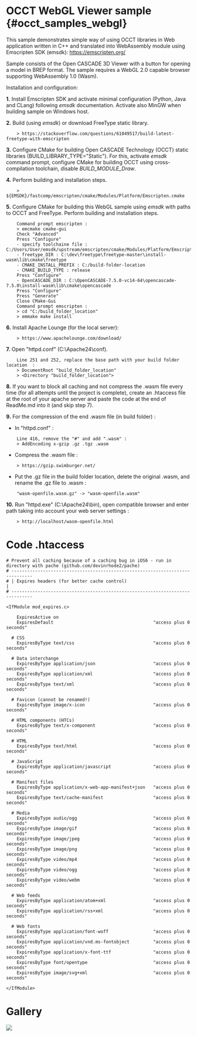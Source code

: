 OCCT WebGL Viewer sample {#occt_samples_webgl}
================== 

This sample demonstrates simple way of using OCCT libraries in Web application written in C++ and translated into WebAssembly module using Emscripten SDK (emsdk):
https://emscripten.org/

Sample consists of the Open CASCADE 3D Viewer with a button for opening a model in BREP format.
The sample requires a WebGL 2.0 capable browser supporting WebAssembly 1.0 (Wasm).

Installation and configuration:

 **1.** Install Emscripten SDK and activate minimal configuration (Python, Java and CLang) following *emsdk* documentation. Activate also MinGW when building sample on Windows host.

 **2.** Build (using *emsdk*) or download FreeType static library.
~~~~~
    > https://stackoverflow.com/questions/61049517/build-latest-freetype-with-emscripten
~~~~~

 **3.** Configure CMake for building Open CASCADE Technology (OCCT) static libraries (BUILD_LIBRARY_TYPE="Static").
    For this, activate *emsdk* command prompt, configure CMake for building OCCT using cross-compilation toolchain, disable *BUILD_MODULE_Draw*. 

 **4.** Perform building and installation steps.
~~~~~
    > ${EMSDK}/fastcomp/emscripten/cmake/Modules/Platform/Emscripten.cmake
~~~~~

 **5.** Configure CMake for building this WebGL sample using *emsdk* with paths to OCCT and FreeType. Perform building and installation steps.
~~~~~
    Command prompt emscripten :
    > emcmake cmake-gui
    Check "Advanced"
    Press "Configure"
    - specify toolchaine file : C:/Users/User/emsdk/upstream/emscripten/cmake/Modules/Platform/Emscripten.cmake
    - freetype_DIR : C:\dev\freetype\freetype-master\install-wasm\lib\cmake\freetype
    - CMAKE_INSTALL_PREFIX : C:/build-folder-location
    - CMAKE_BUILD_TYPE : release
    Press "Configure"
    - OpenCASCADE_DIR : C:\OpenCASCADE-7.5.0-vc14-64\opencascade-7.5.0\install-wasm\lib\cmake\opencascade
    Press "Configure"
    Press "Generate"
    Close CMake-Gui
    Command prompt emscripten :
    > cd "C:/build_folder_location"
    > emmake make install
~~~~~

 **6.** Install Apache Lounge (for the local server):
~~~~~
    > https://www.apachelounge.com/download/
~~~~~

 **7.** Open "httpd.conf" (C:\Apache24\conf).
~~~~~
    Line 251 and 252, replace the base path with your build folder location  :
    > DocumentRoot "build_folder_location"
    > <Directory "build_folder_location">
~~~~~

 **8.** If you want to block all caching and not compress the .wasm file every time (for all attempts until the project is complete), create an .htaccess file at the root of your apache server and paste the code at the end of ReadMe.md into it (and skip step 7).

 **9.** For the compression of the end .wasm file (in build folder) :
 * In "httpd.conf" :
~~~~~
    Line 416, remove the "#" and add ".wasm" : 
    > AddEncoding x-gzip .gz .tgz .wasm
~~~~~
 * Compress the .wasm file :
~~~~~
    > https://gzip.swimburger.net/  
~~~~~
 * Put the .gz file in the build folder location, delete the original .wasm, and rename the .gz file to .wasm :
~~~~~
    "wasm-openfile.wasm.gz" -> "wasm-openfile.wasm"
~~~~~

 **10.** Run "httpd.exe" (C:\Apache24\bin), open compatible browser and enter path taking into account your web server settings :
~~~~~
    > http://localhost/wasm-openfile.html
~~~~~

# Code .htaccess

~~~~~
# Prevent all caching because of a caching bug in iOS6 - run in directory with pache (github.com/devinrhode2/pache)
# ------------------------------------------------------------------------------
# | Expires headers (for better cache control)                                 |
# ------------------------------------------------------------------------------

<IfModule mod_expires.c>

    ExpiresActive on
    ExpiresDefault                                      "access plus 0 seconds"

  # CSS
    ExpiresByType text/css                              "access plus 0 seconds"

  # Data interchange
    ExpiresByType application/json                      "access plus 0 seconds"
    ExpiresByType application/xml                       "access plus 0 seconds"
    ExpiresByType text/xml                              "access plus 0 seconds"

  # Favicon (cannot be renamed!)
    ExpiresByType image/x-icon                          "access plus 0 seconds"

  # HTML components (HTCs)
    ExpiresByType text/x-component                      "access plus 0 seconds"

  # HTML
    ExpiresByType text/html                             "access plus 0 seconds"

  # JavaScript
    ExpiresByType application/javascript                "access plus 0 seconds"

  # Manifest files
    ExpiresByType application/x-web-app-manifest+json   "access plus 0 seconds"
    ExpiresByType text/cache-manifest                   "access plus 0 seconds"

  # Media
    ExpiresByType audio/ogg                             "access plus 0 seconds"
    ExpiresByType image/gif                             "access plus 0 seconds"
    ExpiresByType image/jpeg                            "access plus 0 seconds"
    ExpiresByType image/png                             "access plus 0 seconds"
    ExpiresByType video/mp4                             "access plus 0 seconds"
    ExpiresByType video/ogg                             "access plus 0 seconds"
    ExpiresByType video/webm                            "access plus 0 seconds"

  # Web feeds
    ExpiresByType application/atom+xml                  "access plus 0 seconds"
    ExpiresByType application/rss+xml                   "access plus 0 seconds"

  # Web fonts
    ExpiresByType application/font-woff                 "access plus 0 seconds"
    ExpiresByType application/vnd.ms-fontobject         "access plus 0 seconds"
    ExpiresByType application/x-font-ttf                "access plus 0 seconds"
    ExpiresByType font/opentype                         "access plus 0 seconds"
    ExpiresByType image/svg+xml                         "access plus 0 seconds"

</IfModule>
~~~~~

# Gallery

<img src="doc/GifOCCTGITHUB.gif"/>
